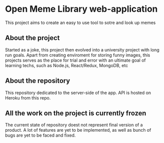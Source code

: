 # Open Meme Library web-application

This project aims to create an easy to use tool to sotre and look up memes

## About the project

Started as a joke, this project then evolved into a university project with long run goals. Apart from creating enviroment for storing funny images, this projects serves as the place for trial and error with an ultimate goal of learning techs, such as Node.js, React/Redux, MongoDB, etc

## About the repository

This repository dedicated to the server-side of the app.
API is hosted on Heroku from this repo.

## All the work on the project is currently frozen

The current state of repository doest not represent final version of a product. A lot of features are yet to be implemented, as well as bunch of bugs are yet to be faced and fixed.
